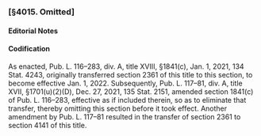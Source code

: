 ### [§4015. Omitted] ###

#### **Editorial Notes** ####

#### Codification ####

As enacted, Pub. L. 116–283, div. A, title XVIII, §1841(c), Jan. 1, 2021, 134 Stat. 4243, originally transferred section 2361 of this title to this section, to become effective Jan. 1, 2022. Subsequently, Pub. L. 117–81, div. A, title XVII, §1701(u)(2)(D), Dec. 27, 2021, 135 Stat. 2151, amended section 1841(c) of Pub. L. 116–283, effective as if included therein, so as to eliminate that transfer, thereby omitting this section before it took effect. Another amendment by Pub. L. 117–81 resulted in the transfer of section 2361 to section 4141 of this title.